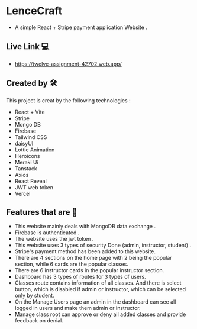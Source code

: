 
#  LenceCraft
- A simple React + Stripe payment application Website .




## Live Link 💻

- https://twelve-assignment-42702.web.app/


## Created by 🛠

This project is creat by the following technologies :

- React + Vite
- Stripe
- Mongo DB
- Firebase
- Tailwind CSS
- daisyUI
- Lottie Animation
- Heroicons
- Meraki Ui
- Tanstack
- Axios
- React Reveal
- JWT web token
- Vercel

## Features that are 🔩

- This website mainly deals with MongoDB data exchange .
- Firebase is authenticated .
- The website uses the jwt token .
- This website uses 3 types of security Done (admin, instructor, student) .
- Stripe's payment method has been added to this website.
- There are 4 sections on the home page with 2 being the popular section, while 6 cards are the popular classes.
- There are 6 instructor cards in the popular instructor section.
- Dashboard has 3 types of routes for 3 types of users.
- Classes route contains information of all classes. And there is select button, which is disabled if admin or instructor, which can be selected only by student.
- On the Manage Users page an admin in the dashboard can see all logged in users and make them admin or instructor.
- Manage class root can approve or deny all added classes and provide feedback on denial.
